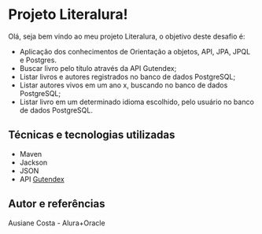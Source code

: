 # Projeto Literalura! </h2>

Olá, seja bem vindo ao meu projeto Literalura, o objetivo deste desafio é:
 - Aplicação dos conhecimentos de Orientação a objetos, API, JPA, JPQL e Postgres.
 - Buscar livro pelo título através da API Gutendex;
 - Listar livros e autores registrados no banco de dados PostgreSQL;
 - Listar autores vivos em um ano x, buscando no banco de dados PostgreSQL;
 - Listar livro em um determinado idioma escolhido, pelo usuário no banco de dados PostgreSQL.

 ## Técnicas e tecnologias utilizadas

- Maven
- Jackson
- JSON
- API [Gutendex](https://gutendex.com/)

## Autor e referências
Ausiane Costa - Alura+Oracle




